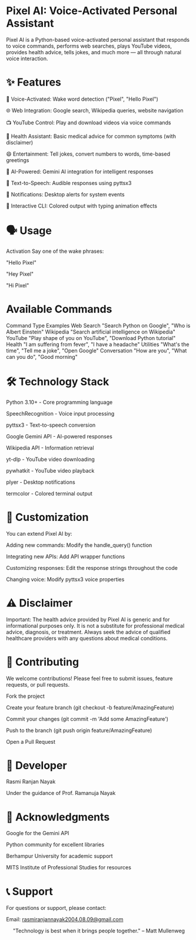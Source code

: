 # Pixel AI: Voice-Activated Personal Assistant


Pixel AI is a Python-based voice-activated personal assistant that responds to voice commands, performs web searches, plays YouTube videos, provides health advice, tells jokes, and much more — all through natural voice interaction.


# ✨ Features

🎤 Voice-Activated: Wake word detection ("Pixel", "Hello Pixel")

🌐 Web Integration: Google search, Wikipedia queries, website navigation

📺 YouTube Control: Play and download videos via voice commands

🏥 Health Assistant: Basic medical advice for common symptoms (with disclaimer)

😄 Entertainment: Tell jokes, convert numbers to words, time-based greetings

🤖 AI-Powered: Gemini AI integration for intelligent responses

💬 Text-to-Speech: Audible responses using pyttsx3

🔔 Notifications: Desktop alerts for system events

🎨 Interactive CLI: Colored output with typing animation effects


# 🗣️ Usage
Activation
Say one of the wake phrases:

"Hello Pixel"

"Hey Pixel"

"Hi Pixel"

# Available Commands
  Command Type	              Examples
    Web Search	        "Search Python on Google", "Who is Albert Einstein"
    Wikipedia	          "Search artificial intelligence on Wikipedia"
    YouTube	            "Play shape of you on YouTube", "Download Python tutorial"
    Health	            "I am suffering from fever", "I have a headache"
    Utilities	          "What's the time", "Tell me a joke", "Open Google"
    Conversation	      "How are you", "What can you do", "Good morning"

# 🛠️ Technology Stack
Python 3.10+ - Core programming language

SpeechRecognition - Voice input processing

pyttsx3 - Text-to-speech conversion

Google Gemini API - AI-powered responses

Wikipedia API - Information retrieval

yt-dlp - YouTube video downloading

pywhatkit - YouTube video playback

plyer - Desktop notifications

termcolor - Colored terminal output


# 🔧 Customization
You can extend Pixel AI by:

Adding new commands: Modify the handle_query() function

Integrating new APIs: Add API wrapper functions

Customizing responses: Edit the response strings throughout the code

Changing voice: Modify pyttsx3 voice properties

# ⚠️ Disclaimer
Important: The health advice provided by Pixel AI is generic and for informational purposes only. It is not a substitute for professional medical advice, diagnosis, or treatment. Always seek the advice of qualified healthcare providers with any questions about medical conditions.

# 🤝 Contributing
We welcome contributions! Please feel free to submit issues, feature requests, or pull requests.

Fork the project

Create your feature branch (git checkout -b feature/AmazingFeature)

Commit your changes (git commit -m 'Add some AmazingFeature')

Push to the branch (git push origin feature/AmazingFeature)

Open a Pull Request


# 👥 Developer
<div align="left">
Rasmi Ranjan Nayak

Under the guidance of Prof. Ramanuja Nayak
</div>

# 🙏 Acknowledgments
Google for the Gemini API

Python community for excellent libraries

Berhampur University for academic support

MITS Institute of Professional Studies for resources

# 📞 Support
For questions or support, please contact:

Email: rasmiranjannayak2004.08.09@gmail.com



<div align="center">
"Technology is best when it brings people together." – Matt Mullenweg

</div>
